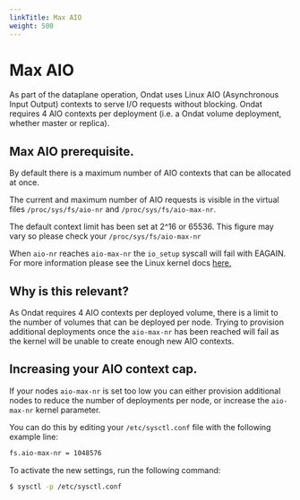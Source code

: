```yaml
---
linkTitle: Max AIO
weight: 500
---
```


# Max AIO

As part of the dataplane operation, Ondat uses Linux AIO (Asynchronous
Input Output) contexts to serve I/O requests without blocking. Ondat
requires 4 AIO contexts per deployment (i.e. a Ondat volume deployment,
whether master or replica).

## Max AIO prerequisite.
By default there is a maximum number of AIO contexts that can be allocated at
once.

The current and maximum number of AIO requests is visible in the virtual
files `/proc/sys/fs/aio-nr` and `/proc/sys/fs/aio-max-nr`.

The default context limit has been set at 2^16 or 65536. This figure may vary
so please check your `/proc/sys/fs/aio-max-nr`

When `aio-nr` reaches `aio-max-nr` the `io_setup` syscall will fail with
EAGAIN. For more information please see the Linux kernel docs
[here.](https://www.kernel.org/doc/Documentation/sysctl/fs.txt)

## Why is this relevant?
As Ondat requires 4 AIO contexts per deployed volume, there is a limit to
the number of volumes that can be deployed per node. Trying to provision
additional deployments once the `aio-max-nr` has been reached will fail as the
kernel will be unable to create enough new AIO contexts.

## Increasing your AIO context cap.
If your nodes `aio-max-nr` is set too low you can either provision additional
nodes to reduce the number of deployments per node, or increase the `aio-max-nr`
kernel parameter.

You can do this by editing your `/etc/sysctl.conf` file with the following
example line:
```bash
fs.aio-max-nr = 1048576
```
To activate the new settings, run the following command:
```bash
$ sysctl -p /etc/sysctl.conf
```
